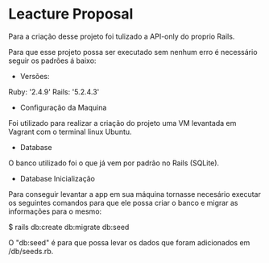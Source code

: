 # Leacture Proposal

Para a criação desse projeto foi tulizado a API-only do proprio Rails.

Para que esse projeto possa ser executado sem nenhum erro é necessário seguir os padrões á baixo:

* Versões:

Ruby:  '2.4.9'
Rails: '5.2.4.3'

* Configuração da Maquina

Foi utilizado para realizar a criação do projeto uma VM levantada em Vagrant com o terminal linux Ubuntu.

* Database

O banco utilizado foi o que já vem por padrão no Rails (SQLite).

* Database Inicialização

Para conseguir levantar a app em sua máquina tornasse necesário executar os seguintes comandos para que ele possa criar o banco e migrar as informações para o mesmo:

$ rails db:create db:migrate db:seed

O "db:seed" é para que possa levar os dados que foram adicionados em /db/seeds.rb.
